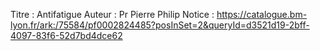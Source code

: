 Titre : Antifatigue
Auteur : Pr Pierre Philip
Notice : https://catalogue.bm-lyon.fr/ark:/75584/pf0002824485?posInSet=2&queryId=d3521d19-2bff-4097-83f6-52d7bd4dce62 
